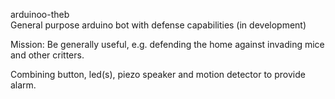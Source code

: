arduinoo-theb  
General purpose arduino bot with defense capabilities (in development)  

Mission: Be generally useful, e.g. defending the home against invading mice and other critters.   

Combining button, led(s), piezo speaker and motion detector to provide alarm.  


